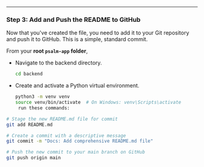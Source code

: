 
---

### **Step 3: Add and Push the README to GitHub**

Now that you've created the file, you need to add it to your Git repository and push it to GitHub. This is a simple, standard commit.

From your **root `psalm-app` folder**,
*   Navigate to the backend directory.
    ```bash
    cd backend
    ```
*   Create and activate a Python virtual environment.
    ```bash
    python3 -m venv venv
    source venv/bin/activate  # On Windows: venv\Scripts\activate
     run these commands:

```bash
# Stage the new README.md file for commit
git add README.md

# Create a commit with a descriptive message
git commit -m "Docs: Add comprehensive README.md file"

# Push the new commit to your main branch on GitHub
git push origin main
